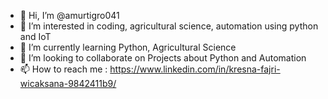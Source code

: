 - 👋 Hi, I’m @amurtigro041
- 👀 I’m interested in coding, agricultural science, automation using python and IoT
- 🌱 I’m currently learning Python, Agricultural Science
- 💞️ I’m looking to collaborate on Projects about Python and Automation
- 📫 How to reach me : https://www.linkedin.com/in/kresna-fajri-wicaksana-9842411b9/

<!---
amurtigro041/amurtigro041 is a ✨ special ✨ repository because its `README.md` (this file) appears on your GitHub profile.
You can click the Preview link to take a look at your changes.
--->
